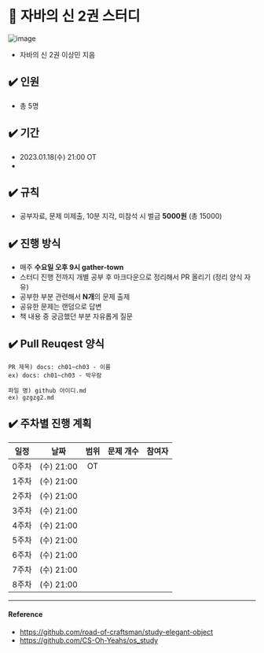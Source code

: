 # 📌 자바의 신 2권 스터디
![image](https://user-images.githubusercontent.com/56028408/210190251-af8b49ff-99d9-4a42-825e-af71a46f7385.png)
- 자바의 신 2권 이상민 지음

## ✔️ 인원
- 총 5명

## ✔️ 기간
- 2023.01.18(수) 21:00 OT
- 

## ✔️ 규칙
- 공부자료, 문제 미제출, 10분 지각, 미참석 시 벌금 **5000원** (총 15000)

## ✔️ 진행 방식
- 매주 **수요일 오후 9시 gather-town**
- 스터디 진행 전까지 개별 공부 후 마크다운으로 정리해서 PR 올리기 (정리 양식 자유)
- 공부한 부분 관련해서 **N개**의 문제 출제
- 공유한 문제는 랜덤으로 답변
- 책 내용 중 궁금했던 부분 자유롭게 질문

## ✔️ Pull Reuqest 양식
```text
PR 제목) docs: ch01~ch03 - 이름
ex) docs: ch01~ch03 - 박우람

파일 명) github 아이디.md
ex) gzgzg2.md
```

## ✔️ 주차별 진행 계획
|일정|날짜|범위|문제 개수|참여자
|:--:|:--:|:--:|:--:|:--:|
|0주차|(수) 21:00|OT||
|1주차|(수) 21:00||||
|2주차|(수) 21:00||||
|3주차|(수) 21:00||||
|4주차|(수) 21:00||||
|5주차|(수) 21:00||||
|6주차|(수) 21:00||||
|7주차|(수) 21:00||||
|8주차|(수) 21:00||||

---

#### Reference 
- https://github.com/road-of-craftsman/study-elegant-object
- https://github.com/CS-Oh-Yeahs/os_study    
